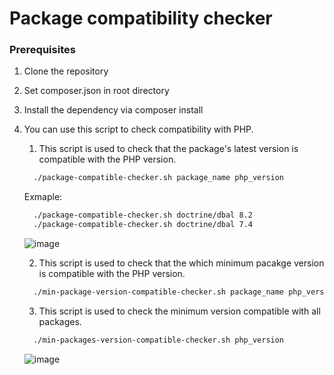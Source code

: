 # Package compatibility checker

### Prerequisites
1. Clone the repository
   
2. Set composer.json in root directory

2. Install the dependency via composer install

3. You can use this script to check compatibility with PHP.

   1. This script is used to check that the package's latest version is compatible with the PHP version.
   ```sh
     ./package-compatible-checker.sh package_name php_version
   ```

   Exmaple:      
   ```sh
     ./package-compatible-checker.sh doctrine/dbal 8.2
     ./package-compatible-checker.sh doctrine/dbal 7.4
   ```

   ![image](https://github.com/jay-biztech/package-compatible-checker/assets/74171859/7b56b59e-87e4-4ab3-9b0b-4a3eb096c1c1)


   2. This script is used to check that the which minimum pacakge version is compatible with the PHP version.
   ```sh
     ./min-package-version-compatible-checker.sh package_name php_version
   ```

   3. This script is used to check the minimum version compatible with all packages.
   ```sh
     ./min-packages-version-compatible-checker.sh php_version
   ```

   ![image](https://github.com/jay-biztech/package-compatible-checker/assets/74171859/ec96aa54-3c0f-4e01-aaa8-1a3ee2319fee)



   
